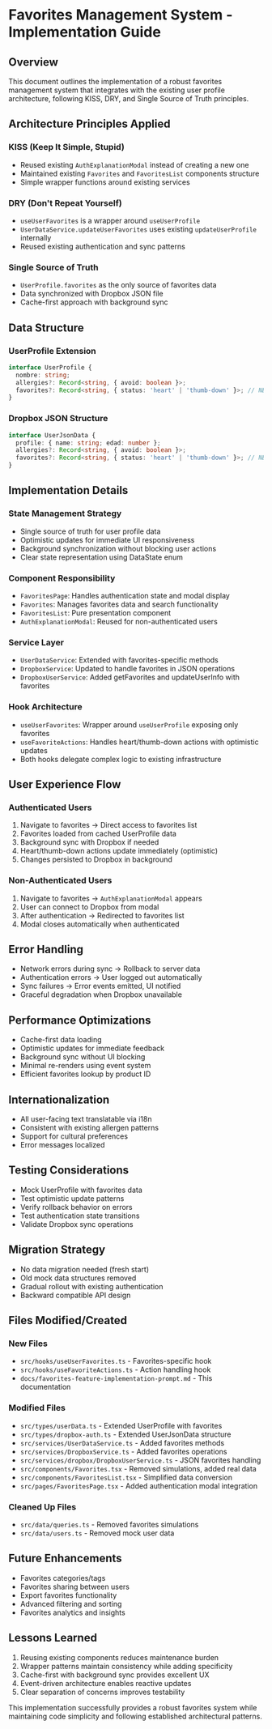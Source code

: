 
# Favorites Management System - Implementation Guide

## Overview
This document outlines the implementation of a robust favorites management system that integrates with the existing user profile architecture, following KISS, DRY, and Single Source of Truth principles.

## Architecture Principles Applied

### KISS (Keep It Simple, Stupid)
- Reused existing `AuthExplanationModal` instead of creating a new one
- Maintained existing `Favorites` and `FavoritesList` components structure
- Simple wrapper functions around existing services

### DRY (Don't Repeat Yourself)
- `useUserFavorites` is a wrapper around `useUserProfile`
- `UserDataService.updateUserFavorites` uses existing `updateUserProfile` internally
- Reused existing authentication and sync patterns

### Single Source of Truth
- `UserProfile.favorites` as the only source of favorites data
- Data synchronized with Dropbox JSON file
- Cache-first approach with background sync

## Data Structure

### UserProfile Extension
```typescript
interface UserProfile {
  nombre: string;
  allergies?: Record<string, { avoid: boolean }>;
  favorites?: Record<string, { status: 'heart' | 'thumb-down' }>; // NEW
}
```

### Dropbox JSON Structure
```typescript
interface UserJsonData {
  profile: { name: string; edad: number };
  allergies?: Record<string, { avoid: boolean }>;
  favorites?: Record<string, { status: 'heart' | 'thumb-down' }>; // NEW
}
```

## Implementation Details

### State Management Strategy
- Single source of truth for user profile data
- Optimistic updates for immediate UI responsiveness  
- Background synchronization without blocking user actions
- Clear state representation using DataState enum

### Component Responsibility
- `FavoritesPage`: Handles authentication state and modal display
- `Favorites`: Manages favorites data and search functionality
- `FavoritesList`: Pure presentation component
- `AuthExplanationModal`: Reused for non-authenticated users

### Service Layer
- `UserDataService`: Extended with favorites-specific methods
- `DropboxService`: Updated to handle favorites in JSON operations
- `DropboxUserService`: Added getFavorites and updateUserInfo with favorites

### Hook Architecture
- `useUserFavorites`: Wrapper around `useUserProfile` exposing only favorites
- `useFavoriteActions`: Handles heart/thumb-down actions with optimistic updates
- Both hooks delegate complex logic to existing infrastructure

## User Experience Flow

### Authenticated Users
1. Navigate to favorites → Direct access to favorites list
2. Favorites loaded from cached UserProfile data
3. Background sync with Dropbox if needed
4. Heart/thumb-down actions update immediately (optimistic)
5. Changes persisted to Dropbox in background

### Non-Authenticated Users  
1. Navigate to favorites → `AuthExplanationModal` appears
2. User can connect to Dropbox from modal
3. After authentication → Redirected to favorites list
4. Modal closes automatically when authenticated

## Error Handling
- Network errors during sync → Rollback to server data
- Authentication errors → User logged out automatically
- Sync failures → Error events emitted, UI notified
- Graceful degradation when Dropbox unavailable

## Performance Optimizations
- Cache-first data loading
- Optimistic updates for immediate feedback
- Background sync without UI blocking
- Minimal re-renders using event system
- Efficient favorites lookup by product ID

## Internationalization
- All user-facing text translatable via i18n
- Consistent with existing allergen patterns
- Support for cultural preferences
- Error messages localized

## Testing Considerations
- Mock UserProfile with favorites data
- Test optimistic update patterns
- Verify rollback behavior on errors
- Test authentication state transitions
- Validate Dropbox sync operations

## Migration Strategy
- No data migration needed (fresh start)
- Old mock data structures removed
- Gradual rollout with existing authentication
- Backward compatible API design

## Files Modified/Created

### New Files
- `src/hooks/useUserFavorites.ts` - Favorites-specific hook
- `src/hooks/useFavoriteActions.ts` - Action handling hook
- `docs/favorites-feature-implementation-prompt.md` - This documentation

### Modified Files  
- `src/types/userData.ts` - Extended UserProfile with favorites
- `src/types/dropbox-auth.ts` - Extended UserJsonData structure
- `src/services/UserDataService.ts` - Added favorites methods
- `src/services/DropboxService.ts` - Added favorites operations  
- `src/services/dropbox/DropboxUserService.ts` - JSON favorites handling
- `src/components/Favorites.tsx` - Removed simulations, added real data
- `src/components/FavoritesList.tsx` - Simplified data conversion
- `src/pages/FavoritesPage.tsx` - Added authentication modal integration

### Cleaned Up Files
- `src/data/queries.ts` - Removed favorites simulations
- `src/data/users.ts` - Removed mock user data

## Future Enhancements
- Favorites categories/tags
- Favorites sharing between users
- Export favorites functionality  
- Advanced filtering and sorting
- Favorites analytics and insights

## Lessons Learned
1. Reusing existing components reduces maintenance burden
2. Wrapper patterns maintain consistency while adding specificity
3. Cache-first with background sync provides excellent UX
4. Event-driven architecture enables reactive updates
5. Clear separation of concerns improves testability

This implementation successfully provides a robust favorites system while maintaining code simplicity and following established architectural patterns.
